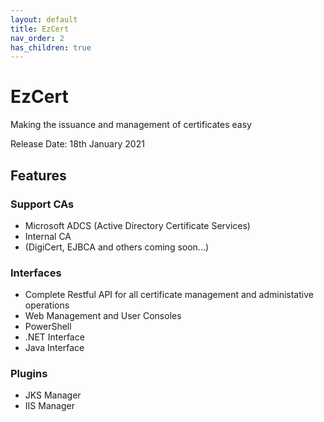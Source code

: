 ```yaml
---
layout: default
title: EzCert
nav_order: 2
has_children: true
---
```

# EzCert

Making the issuance and management of certificates easy

Release Date: 18th January 2021



## Features



### Support CAs

- Microsoft ADCS (Active Directory Certificate Services)
- Internal CA
- (DigiCert, EJBCA and others coming soon...)



### Interfaces

- Complete Restful API for all certificate management and administative operations
- Web Management and User Consoles
- PowerShell
- .NET Interface
- Java Interface



### Plugins

- JKS Manager
- IIS Manager

